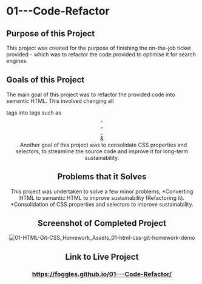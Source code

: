 # 01---Code-Refactor

## Purpose of this Project
This project was created for the   purpose of finishing the on-the-job ticket provided - which was to refactor the code provided to optimise it for search engines.

## Goals of this Project
The main goal of this project was to refactor the provided code into semantic HTML. This involved changing all <div> tags into tags such as <header>, <nav>, <main>, <aside> & <footer>.
Another goal of this project was to consolidate CSS properties and selectors, to streamline the source code and improve it for long-term sustainability.

## Problems that it Solves
This project was undertaken to solve a few minor problems;
*Converting HTML to semantic HTML to improve sustainability (Refactoring it).
*Consolidation of CSS properties and selectors to improve sustainability.

## Screenshot of Completed Project
![01-HTML-Git-CSS_Homework_Assets_01-html-css-git-homework-demo](https://user-images.githubusercontent.com/73430724/98926637-88d17700-2512-11eb-8058-fc97783e796a.png)

## Link to Live Project
### https://foggles.github.io/01---Code-Refactor/

